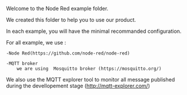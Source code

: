 
Welcome to the  Node Red example folder. 

We created this folder to help you to use our  product.

In each example, you will have the minimal recommanded configuration.

For all example, we use :

    -Node Red(https://github.com/node-red/node-red)
    
    -MQTT broker
        we are using  Mosquitto broker (https://mosquitto.org/)

We also use the MQTT explorer tool to monitor all message published during the  devellopement stage (http://mqtt-explorer.com/)